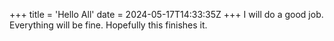 +++
title = 'Hello All'
date = 2024-05-17T14:33:35Z
+++
I will do a good job. Everything will be fine. Hopefully this finishes it.